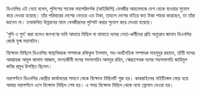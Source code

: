 বিএনপির এই নেতা বলেন, পুলিশের সাবেক মহাপরিদর্শক (আইজিপি) বেনজীর আহমেদকে দেশ থেকে যাওয়ার সুযোগ করে দেওয়া হয়েছে। তাঁর পরিবারের দেশের ভেতরে এত টাকা, তাহলে দেশের বাইরে কত টাকা পাচার করেছেন, তা তাঁরা জানেন না। তথাকথিত উন্নয়নের নামে বেনজীরদের লুটপাট করার সুযোগ করে দেওয়া হয়েছে।

‘গুলি ও গুম’ করা হলেও জনগণের দাবি আদায়ে মিছিল না থামাতে দলের নেতা-কর্মীদের প্রতি অনুরোধ জানান বিএনপির জ্যেষ্ঠ যুগ্ম মহাসচিব।

বিক্ষোভ মিছিলে বিএনপির স্বাস্থ্যবিষয়ক সম্পাদক রফিকুল ইসলাম, সহ-অর্থনৈতিক সম্পাদক মাহমুদুর রহমান, তাঁতী দলের আহ্বায়ক আবুল কালাম আজাদ, মৎস্যজীবী দলের সদস্যসচিব আবদুর রহিম, স্বেচ্ছাসেবক দলের সহসভাপতি জাহিদুল কবির প্রমুখ উপস্থিত ছিলেন।

নয়াপল্টনে বিএনপির কেন্দ্রীয় কার্যালয়ের সামনে থেকে বিক্ষোভ মিছিলটি শুরু হয়। কাকরাইলের নাইটিঙ্গেল মোড় হয়ে আবার নয়াপল্টনে এসে বিক্ষোভ মিছিল শেষ হয়। এ সময় বিক্ষোভ মিছিল থেকে নানা স্লোগান দেওয়া হয়।
